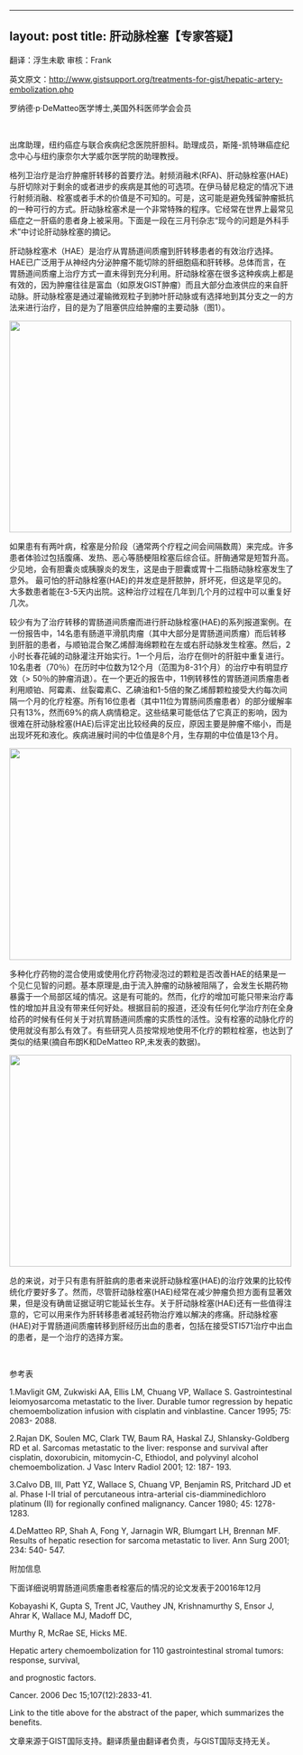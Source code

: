 
---
layout: post
title: 肝动脉栓塞【专家答疑】
---

翻译：浮生未歇 审核：Frank

英文原文：http://www.gistsupport.org/treatments-for-gist/hepatic-artery-embolization.php

罗纳德·p·DeMatteo医学博士,美国外科医师学会会员

&nbsp;

出席助理，纽约癌症与联合疾病纪念医院肝胆科。助理成员，斯隆-凯特琳癌症纪念中心与纽约康奈尔大学威尔医学院的助理教授。

格列卫治疗是治疗肿瘤肝转移的首要疗法。射频消融术(RFA)、肝动脉栓塞(HAE)与肝切除对于剩余的或者进步的疾病是其他的可选项。在伊马替尼稳定的情况下进行射频消融、栓塞或者手术的价值是不可知的。可是，这可能是避免残留肿瘤抵抗的一种可行的方式。肝动脉栓塞术是一个非常特殊的程序。它经常在世界上最常见癌症之一肝癌的患者身上被采用。下面是一段在三月刊杂志“现今的问题是外科手术”中讨论肝动脉栓塞的摘记。

肝动脉栓塞术（HAE）是治疗从胃肠道间质瘤到肝转移患者的有效治疗选择。 HAE已广泛用于从神经内分泌肿瘤不能切除的肝细胞癌和肝转移。总体而言，在胃肠道间质瘤上治疗方式一直未得到充分利用。肝动脉栓塞在很多这种疾病上都是有效的，因为肿瘤往往是富血（如原发GIST肿瘤）而且大部分血液供应的来自肝动脉。肝动脉栓塞是通过灌输微观粒子到肺叶肝动脉或有选择地到其分支之一的方法来进行治疗，目的是为了阻塞供应给肿瘤的主要动脉（图1）。

<img class="aligncenter" src="http://www.gistsupport.org/media/Hepatatic%20Artery/Hepatic_artery_embo.gif" width="500" height="375" />

如果患有有两叶病，栓塞是分阶段（通常两个疗程之间会间隔数周）来完成。许多患者体验过包括腹痛、发热、恶心等肠梗阻栓塞后综合征。肝酶通常是短暂升高。少见地，会有胆囊炎或胰腺炎的发生，这是由于胆囊或胃十二指肠动脉栓塞发生了意外。 最可怕的肝动脉栓塞(HAE)的并发症是肝脓肿，肝坏死，但这是罕见的。大多数患者能在3-5天内出院。这种治疗过程在几年到几个月的过程中可以重复好几次。

较少有为了治疗转移的胃肠道间质瘤而进行肝动脉栓塞(HAE)的系列报道案例。在一份报告中，14名患有肠道平滑肌肉瘤（其中大部分是胃肠道间质瘤）而后转移到肝脏的患者，与顺铂混合聚乙烯醇海绵颗粒在左或右肝动脉发生栓塞。然后，2小时长春花碱的动脉灌注开始实行。1一个月后，治疗在侧叶的肝脏中重复进行。 10名患者（70％）在历时中位数为12个月（范围为8-31个月）的治疗中有明显疗效（&gt; 50％的肿瘤消退）。在一个更近的报告中，11例转移性的胃肠道间质瘤患者利用顺铂、阿霉素、丝裂霉素C、乙碘油和1-5倍的聚乙烯醇颗粒接受大约每次间隔一个月的化疗栓塞。所有16位患者（其中11位为胃肠间质瘤患者）的部分缓解率只有13%，然而69%的病人病情稳定。这些结果可能低估了它真正的影响，因为很难在肝动脉栓塞(HAE)后评定出比较经典的反应，原因主要是肿瘤不缩小，而是出现坏死和液化。疾病进展时间的中位值是8个月，生存期的中位值是13个月。

<img class="aligncenter" src="http://www.gistsupport.org/media/Hepatatic%20Artery/Right_liver_gist.gif" width="500" height="375" />

多种化疗药物的混合使用或使用化疗药物浸泡过的颗粒是否改善HAE的结果是一个见仁见智的问题。基本原理是,由于流入肿瘤的动脉被阻隔了，会发生长期药物暴露于一个局部区域的情况。这是有可能的。然而，化疗的增加可能只带来治疗毒性的增加并且没有带来任何好处。根据目前的报道，还没有任何化学治疗剂在全身给药的时候有任何关于对抗胃肠道间质瘤的实质性的活性。没有栓塞的动脉化疗的使用就没有那么有效了。有些研究人员按常规地使用不化疗的颗粒栓塞，也达到了类似的结果(摘自布朗K和DeMatteo RP,未发表的数据)。

<img class="aligncenter" src="http://www.gistsupport.org/media/Hepatatic%20Artery/Survival_after_Hepatect.gif" width="500" height="375" />

总的来说，对于只有患有肝脏病的患者来说肝动脉栓塞(HAE)的治疗效果的比较传统化疗要好多了。然而，尽管肝动脉栓塞(HAE)经常在减少肿瘤负担方面有显著效果，但是没有确凿证据证明它能延长生存。关于肝动脉栓塞(HAE)还有一些值得注意的，它可以用来作为肝转移患者减轻药物治疗难以解决的疼痛。肝动脉栓塞(HAE)对于胃肠道间质瘤转移到肝经历出血的患者，包括在接受STI571治疗中出血的患者，是一个治疗的选择方案。

&nbsp;

参考表

1.Mavligit GM, Zukwiski AA, Ellis LM, Chuang VP, Wallace S. Gastrointestinal leiomyosarcoma metastatic to the liver. Durable tumor regression by hepatic chemoembolization infusion with cisplatin and vinblastine. Cancer 1995; 75: 2083- 2088.

2.Rajan DK, Soulen MC, Clark TW, Baum RA, Haskal ZJ, Shlansky-Goldberg RD et al. Sarcomas metastatic to the liver: response and survival after cisplatin, doxorubicin, mitomycin-C, Ethiodol, and polyvinyl alcohol chemoembolization. J Vasc Interv Radiol 2001; 12: 187- 193.

3.Calvo DB, III, Patt YZ, Wallace S, Chuang VP, Benjamin RS, Pritchard JD et al. Phase I-II trial of percutaneous intra-arterial cis-diamminedichloro platinum (II) for regionally confined malignancy. Cancer 1980; 45: 1278- 1283.

4.DeMatteo RP, Shah A, Fong Y, Jarnagin WR, Blumgart LH, Brennan MF. Results of hepatic resection for sarcoma metastatic to liver. Ann Surg 2001; 234: 540- 547.

附加信息

下面详细说明胃肠道间质瘤患者栓塞后的情况的论文发表于20016年12月

Kobayashi K, Gupta S, Trent JC, Vauthey JN, Krishnamurthy S, Ensor J, Ahrar K, Wallace MJ, Madoff DC,

Murthy R, McRae SE, Hicks ME.

Hepatic artery chemoembolization for 110 gastrointestinal stromal tumors: response, survival,

and prognostic factors.

Cancer. 2006 Dec 15;107(12):2833-41.

Link to the title above for the abstract of the paper, which summarizes the benefits.

文章来源于GIST国际支持。翻译质量由翻译者负责，与GIST国际支持无关。

